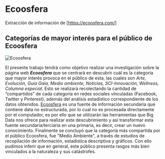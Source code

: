 ﻿# Ecoosfera
Extracción de información de [https://ecoosfera.com/]
## Categorías de mayor interés para el público de Ecoosfera

![Ecoosfera](https://ecoosfera.com/wp-content/imagenes/2018/02/logo_ecoosfera.png)

El presente trabajo tendrá como objetivo realizar una investigación sobre la página web **_Ecoosfera_** que se centrará en descubrir cuál es la categoría que mayor interés provoca en el público de esta, las cuales son *Arte, Evolución, Guía Gaia, Medio ambiente, Noticias, SCI-Innovación, Wellness, Columna especial*. Esto se realizará recolectando la cantidad de “compartidos” de cada categoría en redes sociales vinculadas (Facebook, Twitter y Pinterest), además del análisis estadístico correspondiente de los datos obtenidos.
[Ecoosfera](https://ecoosfera.com/) es una fuente de información secundaria que contiene data no estructurada, por lo cual no es procesada directamente por el computador, es por ello que se utilizarán las herramientas que Big Data nos ofrece para realizar este descubrimiento y así transformar esta fuente secundaria/terciaria en una primaria, es decir, crear un nuevo conocimiento.
Finalmente se concluyó que la categoría más compartida por el público Ecoosfera, fue "Medio Ambiente", a través de estudios de recopilación de información, estadística descriptiva y gráficos. Con ello pudimos inferir que en general, este público presenta rasgos más bien vinculados a la naturaleza y sus catástrofes.
